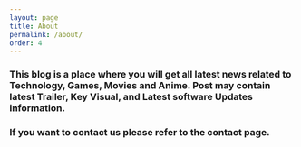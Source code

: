 ```yaml
---
layout: page
title: About
permalink: /about/
order: 4
---
```


<h3>This blog is a place where you will get all latest news related to Technology, Games, Movies and Anime. Post may contain latest Trailer, Key Visual, and Latest software Updates information.</h3>

<h3>If you want to contact us please refer to the contact page.</h3>